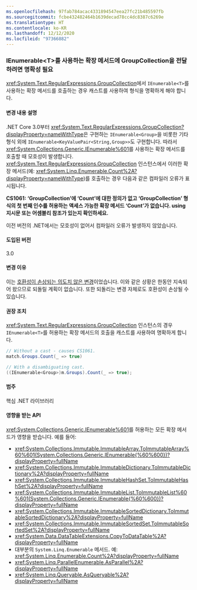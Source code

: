 ```yaml
---
ms.openlocfilehash: 97fab784acac4331894547eea27fc21b485597fb
ms.sourcegitcommit: fcbe432482464b1639decad78cc4dc8387c6269e
ms.translationtype: HT
ms.contentlocale: ko-KR
ms.lasthandoff: 12/12/2020
ms.locfileid: "97366882"
---
```

### <a name="passing-groupcollection-to-extension-methods-taking-ienumerablet-requires-disambiguation"></a>IEnumerable\<T>를 사용하는 확장 메서드에 GroupCollection을 전달하려면 명확성 필요

<xref:System.Text.RegularExpressions.GroupCollection>에서 `IEnumerable<T>`를 사용하는 확장 메서드를 호출하는 경우 캐스트를 사용하여 형식을 명확하게 해야 합니다.

#### <a name="change-description"></a>변경 내용 설명

.NET Core 3.0부터 <xref:System.Text.RegularExpressions.GroupCollection?displayProperty=nameWithType>은 구현하는 `IEnumerable<Group>`을 비롯한 기타 형식 외에 `IEnumerable<KeyValuePair<String,Group>>`도 구현합니다. 따라서 <xref:System.Collections.Generic.IEnumerable%601>를 사용하는 확장 메서드를 호출할 때 모호성이 발생합니다. <xref:System.Text.RegularExpressions.GroupCollection> 인스턴스에서 이러한 확장 메서드(예: <xref:System.Linq.Enumerable.Count%2A?displayProperty=nameWithType>)를 호출하는 경우 다음과 같은 컴파일러 오류가 표시됩니다.

**CS1061: ‘GroupCollection’에 ‘Count’에 대한 정의가 없고 ‘GroupCollection’ 형식의 첫 번째 인수를 허용하는 액세스 가능한 확장 메서드 ‘Count’가 없습니다. using 지시문 또는 어셈블리 참조가 있는지 확인하세요.**

이전 버전의 .NET에서는 모호성이 없어서 컴파일러 오류가 발생하지 않았습니다.

#### <a name="version-introduced"></a>도입된 버전

3.0

#### <a name="reason-for-change"></a>변경 이유

이는 [호환성이 손상되는 의도치 않은 변경](https://github.com/dotnet/corefx/pull/30077)이었습니다. 이와 같은 상황은 한동안 지속되어 왔으므로 되돌릴 계획이 없습니다. 또한 되돌리는 변경 자체로도 호환성이 손상될 수 있습니다.

#### <a name="recommended-action"></a>권장 조치

<xref:System.Text.RegularExpressions.GroupCollection> 인스턴스의 경우 `IEnumerable<T>`를 허용하는 확장 메서드의 호출을 캐스트를 사용하여 명확하게 합니다.

```csharp
// Without a cast - causes CS1061.
match.Groups.Count(_ => true)

// With a disambiguating cast.
((IEnumerable<Group>)m.Groups).Count(_ => true);
```

#### <a name="category"></a>범주

핵심 .NET 라이브러리

#### <a name="affected-apis"></a>영향을 받는 API

<xref:System.Collections.Generic.IEnumerable%601>를 허용하는 모든 확장 메서드가 영향을 받습니다. 예를 들어:

- <xref:System.Collections.Immutable.ImmutableArray.ToImmutableArray%60%601(System.Collections.Generic.IEnumerable{%60%600})?displayProperty=fullName>
- <xref:System.Collections.Immutable.ImmutableDictionary.ToImmutableDictionary%2A?displayProperty=fullName>
- <xref:System.Collections.Immutable.ImmutableHashSet.ToImmutableHashSet%2A?displayProperty=fullName>
- <xref:System.Collections.Immutable.ImmutableList.ToImmutableList%60%601(System.Collections.Generic.IEnumerable{%60%600})?displayProperty=fullName>
- <xref:System.Collections.Immutable.ImmutableSortedDictionary.ToImmutableSortedDictionary%2A?displayProperty=fullName>
- <xref:System.Collections.Immutable.ImmutableSortedSet.ToImmutableSortedSet%2A?displayProperty=fullName>
- <xref:System.Data.DataTableExtensions.CopyToDataTable%2A?displayProperty=fullName>
- 대부분의 `System.Linq.Enumerable` 메서드. 예: <xref:System.Linq.Enumerable.Count%2A?displayProperty=fullName>
- <xref:System.Linq.ParallelEnumerable.AsParallel%2A?displayProperty=fullName>
- <xref:System.Linq.Queryable.AsQueryable%2A?displayProperty=fullName>

<!--

#### Affected APIs

- ``M:System.Collections.Immutable.ImmutableArray.ToImmutableArray``1(System.Collections.Generic.IEnumerable{``0})``
- `Overload:System.Collections.Immutable.ImmutableDictionary.ToImmutableDictionary`
- `Overload:System.Collections.Immutable.ImmutableHashSet.ToImmutableHashSet`
- ``M:System.Collections.Immutable.ImmutableList.ToImmutableList``1(System.Collections.Generic.IEnumerable{``0})``
- `Overload:System.Collections.Immutable.ImmutableSortedDictionary.ToImmutableSortedDictionary`
- `Overload:System.Collections.Immutable.ImmutableSortedSet.ToImmutableSortedSet`
- `Overload:System.Data.DataTableExtensions.CopyToDataTable`
- `Overload:System.Linq.Enumerable.Count`
- `Overload:System.Linq.ParallelEnumerable.AsParallel`
- `Overload:System.Linq.Queryable.AsQueryable`

-->
